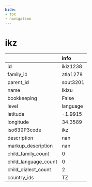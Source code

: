 ```yaml
---
hide:
- toc
- navigation
---
```

# ikz
|                      | info     |
|:---------------------|:---------|
| id                   | ikiz1238 |
| family_id            | atla1278 |
| parent_id            | sout3201 |
| name                 | Ikizu    |
| bookkeeping          | False    |
| level                | language |
| latitude             | -1.9915  |
| longitude            | 34.3589  |
| iso639P3code         | ikz      |
| description          | nan      |
| markup_description   | nan      |
| child_family_count   | 0        |
| child_language_count | 0        |
| child_dialect_count  | 2        |
| country_ids          | TZ       |